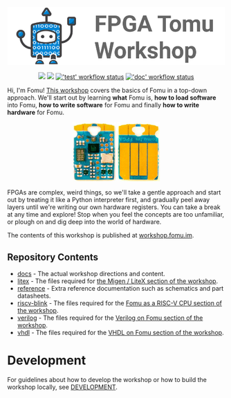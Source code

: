 <p align="center">
  <a title="FPGA Tomu (Fomu) Workshop" href="https://workshop.fomu.im/"><img width="600px" src="docs/_static/logo.png"/></a>
</p>

<p align="center">
  <a title="Nightly build" href="https://workshop.fomu.im/"><img src="https://img.shields.io/website.svg?label=workshop.fomu.im&longCache=true&style=flat-square&url=http%3A%2F%2Fworkshop.fomu.im%2Findex.html&logo=Read%20the%20Docs&logoColor=fff"></a><!--
  -->
  <a title="Nightly build" href="https://im-tomu.github.io/fomu-workshop"><img src="https://img.shields.io/website.svg?label=im-tomu.github.io%2Ffomu-workshop&longCache=true&style=flat-square&url=http%3A%2F%2Fim-tomu.github.io%2Ffomu-workshop%2Findex.html&logo=GitHub&logoColor=fff"></a><!--
  -->
  <a title="'test' workflow status" href="https://github.com/im-tomu/fomu-workshop/actions?query=workflow%3Atest"><img alt="'test' workflow status" src="https://img.shields.io/github/workflow/status/im-tomu/fomu-workshop/test?longCache=true&style=flat-square&label=test&logo=Github%20Actions&logoColor=fff"></a><!--
  -->
  <a title="'doc' workflow status" href="https://github.com/im-tomu/fomu-workshop/actions?query=workflow%3Adoc"><img alt="'doc' workflow status" src="https://img.shields.io/github/workflow/status/im-tomu/fomu-workshop/doc?longCache=true&style=flat-square&label=doc&logo=Github%20Actions&logoColor=fff"></a><!--
  -->
</p>

Hi, I'm Fomu!  [This workshop](https://workshop.fomu.im/) covers the basics of
Fomu in a top-down approach.  We'll start out by learning **what** Fomu is, **how to
load software** into Fomu, **how to write software** for Fomu and finally **how to
write hardware** for Fomu.

<p align="center">
  <a title="FPGA Tomu (Fomu) Workshop" href="https://workshop.fomu.im/"><img src="docs/_static/hw-pvt-back-bare-small.jpg"/></a>
  <a title="FPGA Tomu (Fomu) Workshop" href="https://workshop.fomu.im/"><img src="docs/_static/hw-pvt-front-bare-small.jpg"/></a>
</p>

FPGAs are complex, weird things, so we'll take a gentle approach and start out
by treating it like a Python interpreter first, and gradually peel away layers
until we're writing our own hardware registers.  You can take a break at any
time and explore!  Stop when you feel the concepts are too unfamiliar, or
plough on and dig deep into the world of hardware.

The contents of this workshop is published at [workshop.fomu.im](https://workshop.fomu.im).

## Repository Contents

- [docs](./docs) - The actual workshop directions and content.
- [litex](./litex) - The files required for [the Migen / LiteX section of the
  workshop](https://workshop.fomu.im/en/latest/migen.html).
- [reference](./reference) - Extra reference documentation such as schematics
  and part datasheets.
- [riscv-blink](./riscv-blink) - The files required for the [Fomu as a RISC-V
  CPU section of the workshop](https://workshop.fomu.im/en/latest/riscv.html).
- [verilog](./verilog) - The files required for the [Verilog on Fomu section
  of the workshop](https://workshop.fomu.im/en/latest/verilog.html).
- [vhdl](./vhdl) - The files required for the [VHDL on Fomu section
  of the workshop](https://workshop.fomu.im/en/latest/vhdl.html).

# Development

For guidelines about how to develop the workshop or how to build the workshop
locally, see [DEVELOPMENT](DEVELOPMENT.md).
